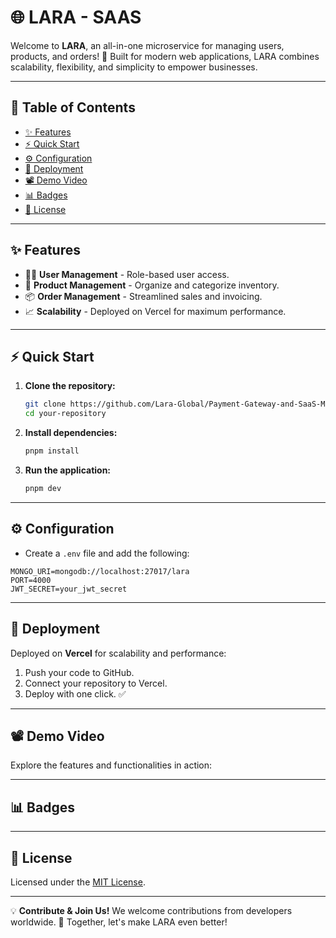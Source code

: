 # 🌐 LARA - SAAS

Welcome to **LARA**, an all-in-one microservice for managing users, products, and orders! 🚀 Built for modern web applications, LARA combines scalability, flexibility, and simplicity to empower businesses.

---

## 📖 Table of Contents

- [✨ Features](#features)
- [⚡ Quick Start](#quick-start)
- [⚙️ Configuration](#configuration)
- [🚀 Deployment](#deployment)
- [📽️ Demo Video](#demo-video)
- [📊 Badges](#badges)
- [📜 License](#license)

---

## ✨ Features

- 🧑‍💼 **User Management** - Role-based user access.
- 🛒 **Product Management** - Organize and categorize inventory.
- 📦 **Order Management** - Streamlined sales and invoicing.
- 📈 **Scalability** - Deployed on Vercel for maximum performance.

---

## ⚡ Quick Start

1. **Clone the repository:**

   ```bash
   git clone https://github.com/Lara-Global/Payment-Gateway-and-SaaS-Management-Platform.git
   cd your-repository
   ```

2. **Install dependencies:**

   ```bash
   pnpm install
   ```

3. **Run the application:**

   ```bash
   pnpm dev
   ```

---

## ⚙️ Configuration

- Create a `.env` file and add the following:

```plaintext
MONGO_URI=mongodb://localhost:27017/lara
PORT=4000
JWT_SECRET=your_jwt_secret
```

---

## 🚀 Deployment

Deployed on **Vercel** for scalability and performance:

1. Push your code to GitHub.
2. Connect your repository to Vercel.
3. Deploy with one click. ✅

---

## 📽️ Demo Video

Explore the features and functionalities in action:

---

## 📊 Badges

---

## 📜 License

Licensed under the [MIT License](LICENSE).

---

💡 **Contribute & Join Us!**
We welcome contributions from developers worldwide. 🚀 Together, let's make LARA even better!
